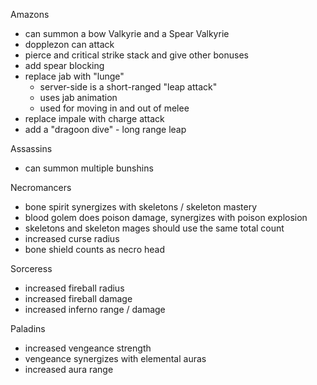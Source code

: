 Amazons
- can summon a bow Valkyrie and a Spear Valkyrie
- dopplezon can attack
- pierce and critical strike stack and give other bonuses
- add spear blocking
- replace jab with "lunge"
  - server-side is a short-ranged "leap attack"
  - uses jab animation
  - used for moving in and out of melee
- replace impale with charge attack
- add a "dragoon dive" - long range leap

Assassins
- can summon multiple bunshins

Necromancers
- bone spirit synergizes with skeletons / skeleton mastery
- blood golem does poison damage, synergizes with poison explosion
- skeletons and skeleton mages should use the same total count
- increased curse radius
- bone shield counts as necro head

Sorceress
- increased fireball radius
- increased fireball damage
- increased inferno range / damage

Paladins
- increased vengeance strength
- vengeance synergizes with elemental auras
- increased aura range
